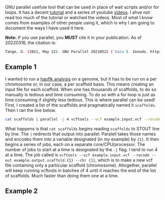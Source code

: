 GNU parallel usefule tool that can be used in place of wait scripts and/or for loops. It has a decent [tutorial](https://www.gnu.org/software/parallel/parallel_tutorial.html) and a series of youtube [videos](https://www.youtube.com/playlist?list=PL284C9FF2488BC6D1). I ahve not read too much of the tutorial or watched the videos. Most of what I know comes from examples of other people using it, which is why I am going to document the ways I have used it here.

**Note:** If you use parallel, you **MUST** cite it in your publication. As of 20220316, the citation is:
```bash
Tange, O. (2021, May 22). GNU Parallel 20210522 ('Gaza'). Zenodo. https://doi.org/10.5281/zenodo.4781603
```

## Example 1

I wanted to run a [hapflk analysis](https://github.com/bcm-uga/SSMPG2017/blob/master/Presentations/hapflk/hapflk.org) on a genome, but it has to be run on a per chromosome or, in our case, a per scaffold basis. This means creating an input file for each scaffold. When one has thousands of scaffolds, to do so manually is tedious and time consuming. To do so with a for loop is just as time consuming if slightly less tedious. This is where parallel can be used! First, I created a list of the scaffolds and pragmatically named it `scaffolds`. Then I ran the line below.
```bash
cat scaffolds | parallel -j 4 vcftools --vcf example.input.vcf --recode --out example.output.scaffold.{1} --chr {1}
```
What happens is that `cat scaffolds` begins reading `scaffolds` to STOUT line by line. The `|` redirects that output into parallel. Paralell takes those names and encodes them into a variable designated (in my example) by `{1}`. It then begins a series of jobs, each on a separate core/CPU/processor. The number of jobs to start at a time is designated by the `-j` flag. I tend to run 4 at a time. The job called is `vcftools --vcf example.input.vcf --recode --out example.output.scaffold.{1} --chr {1}`, which is to make a new vcf file containing only a particular scaffold (chromosome). Altogether, parallel will keep running vcftools in batches of 4 until it reaches the end of the list of scaffolds. Much faster than doing them one at a time. 

## Example 2

